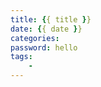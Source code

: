 ```yaml
---
title: {{ title }}
date: {{ date }}
categories: 
password: hello
tags:
    - 
---
```


### 